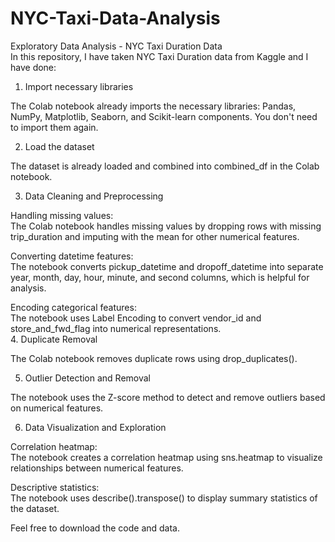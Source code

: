 # NYC-Taxi-Data-Analysis<br>
Exploratory Data Analysis - NYC Taxi Duration Data<br>
In this repository, I have taken NYC Taxi Duration data from Kaggle and I have done:<br>

1. Import necessary libraries<br>

The Colab notebook already imports the necessary libraries: Pandas, NumPy, Matplotlib, Seaborn, and Scikit-learn components. You don't need to import them again.<br>

2. Load the dataset<br>

The dataset is already loaded and combined into combined_df in the Colab notebook.<br>

3. Data Cleaning and Preprocessing<br>

Handling missing values:<br> The Colab notebook handles missing values by dropping rows with missing trip_duration and imputing with the mean for other numerical features.<br>

Converting datetime features:<br> The notebook converts pickup_datetime and dropoff_datetime into separate year, month, day, hour, minute, and second columns, which is helpful for analysis.<br>

Encoding categorical features:<br> The notebook uses Label Encoding to convert vendor_id and store_and_fwd_flag into numerical representations.<br>
4. Duplicate Removal<br>

The Colab notebook removes duplicate rows using drop_duplicates().<br>

5. Outlier Detection and Removal<br>

The notebook uses the Z-score method to detect and remove outliers based on numerical features.<br>

6. Data Visualization and Exploration<br>

Correlation heatmap:<br> The notebook creates a correlation heatmap using sns.heatmap to visualize relationships between numerical features.<br>

Descriptive statistics:<br> The notebook uses describe().transpose() to display summary statistics of the dataset.<br>

Feel free to download the code and data.

